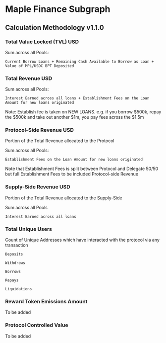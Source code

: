 # Maple Finance Subgraph

## Calculation Methodology v1.1.0

### Total Value Locked (TVL) USD

Sum across all Pools: 

`Current Borrow Loans + Remaining Cash Available to Borrow as Loan + Value of MPL/USDC BPT Deposited`

### Total Revenue USD

Sum across all Pools:

`Interest Earned across all loans + Establishment Fees on the Loan Amount for new loans originated`

Note: Establish fee is taken on NEW LOANS. e.g. if you borrow $500k, repay the $500k and take out another $1m, you pay fees across the $1.5m

### Protocol-Side Revenue USD
Portion of the Total Revenue allocated to the Protocol

Sum across all Pools:

`Establishment Fees on the Loan Amount for new loans originated`

Note that Establishment Fees is split between Protocol and Delegate 50/50 but full Establishment Fees to be included Protocol-side Revenue

### Supply-Side Revenue USD
Portion of the Total Revenue allocated to the Supply-Side

Sum across all Pools

`Interest Earned across all loans`

### Total Unique Users

Count of  Unique Addresses which have interacted with the protocol via any transaction

`Deposits`

`Withdraws`

`Borrows`

`Repays`

`Liquidations`

###  Reward Token Emissions Amount

To be added

###  Protocol Controlled Value

To be added
